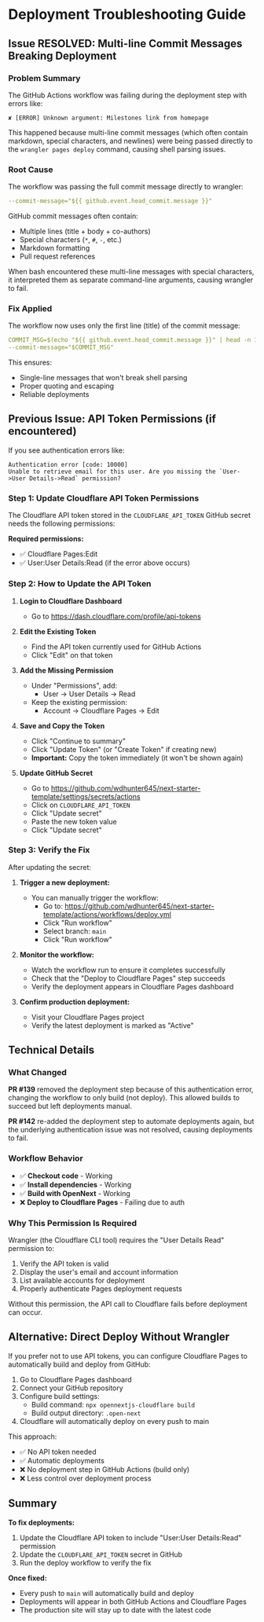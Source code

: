 # Deployment Troubleshooting Guide

## Issue RESOLVED: Multi-line Commit Messages Breaking Deployment

### Problem Summary
The GitHub Actions workflow was failing during the deployment step with errors like:
```
✘ [ERROR] Unknown argument: Milestones link from homepage
```

This happened because multi-line commit messages (which often contain markdown, special characters, and newlines) were being passed directly to the `wrangler pages deploy` command, causing shell parsing issues.

### Root Cause
The workflow was passing the full commit message directly to wrangler:
```yaml
--commit-message="${{ github.event.head_commit.message }}"
```

GitHub commit messages often contain:
- Multiple lines (title + body + co-authors)
- Special characters (`*`, `#`, `-`, etc.)
- Markdown formatting
- Pull request references

When bash encountered these multi-line messages with special characters, it interpreted them as separate command-line arguments, causing wrangler to fail.

### Fix Applied
The workflow now uses only the first line (title) of the commit message:
```yaml
COMMIT_MSG=$(echo "${{ github.event.head_commit.message }}" | head -n 1)
--commit-message="$COMMIT_MSG"
```

This ensures:
- Single-line messages that won't break shell parsing
- Proper quoting and escaping
- Reliable deployments

## Previous Issue: API Token Permissions (if encountered)

If you see authentication errors like:
```
Authentication error [code: 10000]
Unable to retrieve email for this user. Are you missing the `User->User Details->Read` permission?
```

### Step 1: Update Cloudflare API Token Permissions

The Cloudflare API token stored in the `CLOUDFLARE_API_TOKEN` GitHub secret needs the following permissions:

**Required permissions:**
- ✅ Cloudflare Pages:Edit
- ✅ User:User Details:Read (if the error above occurs)

### Step 2: How to Update the API Token

1. **Login to Cloudflare Dashboard**
   - Go to https://dash.cloudflare.com/profile/api-tokens

2. **Edit the Existing Token**
   - Find the API token currently used for GitHub Actions
   - Click "Edit" on that token

3. **Add the Missing Permission**
   - Under "Permissions", add:
     - User → User Details → Read
   - Keep the existing permission:
     - Account → Cloudflare Pages → Edit

4. **Save and Copy the Token**
   - Click "Continue to summary"
   - Click "Update Token" (or "Create Token" if creating new)
   - **Important:** Copy the token immediately (it won't be shown again)

5. **Update GitHub Secret**
   - Go to https://github.com/wdhunter645/next-starter-template/settings/secrets/actions
   - Click on `CLOUDFLARE_API_TOKEN`
   - Click "Update secret"
   - Paste the new token value
   - Click "Update secret"

### Step 3: Verify the Fix

After updating the secret:

1. **Trigger a new deployment:**
   - You can manually trigger the workflow:
     - Go to: https://github.com/wdhunter645/next-starter-template/actions/workflows/deploy.yml
     - Click "Run workflow"
     - Select branch: `main`
     - Click "Run workflow"

2. **Monitor the workflow:**
   - Watch the workflow run to ensure it completes successfully
   - Check that the "Deploy to Cloudflare Pages" step succeeds
   - Verify the deployment appears in Cloudflare Pages dashboard

3. **Confirm production deployment:**
   - Visit your Cloudflare Pages project
   - Verify the latest deployment is marked as "Active"

## Technical Details

### What Changed

**PR #139** removed the deployment step because of this authentication error, changing the workflow to only build (not deploy). This allowed builds to succeed but left deployments manual.

**PR #142** re-added the deployment step to automate deployments again, but the underlying authentication issue was not resolved, causing deployments to fail.

### Workflow Behavior

- ✅ **Checkout code** - Working
- ✅ **Install dependencies** - Working  
- ✅ **Build with OpenNext** - Working
- ❌ **Deploy to Cloudflare Pages** - Failing due to auth

### Why This Permission Is Required

Wrangler (the Cloudflare CLI tool) requires the "User Details Read" permission to:
1. Verify the API token is valid
2. Display the user's email and account information
3. List available accounts for deployment
4. Properly authenticate Pages deployment requests

Without this permission, the API call to Cloudflare fails before deployment can occur.

## Alternative: Direct Deploy Without Wrangler

If you prefer not to use API tokens, you can configure Cloudflare Pages to automatically build and deploy from GitHub:

1. Go to Cloudflare Pages dashboard
2. Connect your GitHub repository
3. Configure build settings:
   - Build command: `npx opennextjs-cloudflare build`
   - Build output directory: `.open-next`
4. Cloudflare will automatically deploy on every push to main

This approach:
- ✅ No API token needed
- ✅ Automatic deployments
- ❌ No deployment step in GitHub Actions (build only)
- ❌ Less control over deployment process

## Summary

**To fix deployments:**
1. Update the Cloudflare API token to include "User:User Details:Read" permission
2. Update the `CLOUDFLARE_API_TOKEN` secret in GitHub
3. Run the deploy workflow to verify the fix

**Once fixed:**
- Every push to `main` will automatically build and deploy
- Deployments will appear in both GitHub Actions and Cloudflare Pages
- The production site will stay up to date with the latest code
